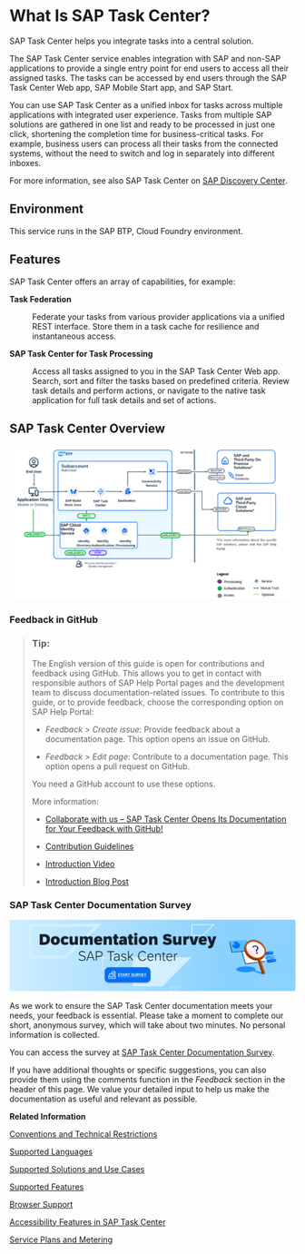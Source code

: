 <!-- loio9693186f1fe54cbe801085d6bdfe8287 -->

# What Is SAP Task Center?

SAP Task Center helps you integrate tasks into a central solution. 

The SAP Task Center service enables integration with SAP and non-SAP applications to provide a single entry point for end users to access all their assigned tasks. The tasks can be accessed by end users through the SAP Task Center Web app, SAP Mobile Start app, and SAP Start.

You can use SAP Task Center as a unified inbox for tasks across multiple applications with integrated user experience. Tasks from multiple SAP solutions are gathered in one list and ready to be processed in just one click, shortening the completion time for business-critical tasks. For example, business users can process all their tasks from the connected systems, without the need to switch and log in separately into different inboxes.

For more information, see also SAP Task Center on [SAP Discovery Center](https://discovery-center.cloud.sap/serviceCatalog/sap-task-center?region=all).



## Environment

This service runs in the SAP BTP, Cloud Foundry environment.



## Features

SAP Task Center offers an array of capabilities, for example:


<dl>
<dt><b>

Task Federation 

</b></dt>
<dd>

Federate your tasks from various provider applications via a unified REST interface. Store them in a task cache for resilience and instantaneous access.



</dd><dt><b>

SAP Task Center for Task Processing 

</b></dt>
<dd>

Access all tasks assigned to you in the SAP Task Center Web app. Search, sort and filter the tasks based on predefined criteria. Review task details and perform actions, or navigate to the native task application for full task details and set of actions.



</dd>
</dl>



## SAP Task Center Overview

![BTP services setup within a customer's subaccount for SAP Task Center. It includes user access, key components like SAP Build Work Zone, SAP Cloud Identity Services and other integrated services.](images/SAP_Task_Center_Level_2_Diagram_07fe584.png)



### Feedback in GitHub

> ### Tip:  
> The English version of this guide is open for contributions and feedback using GitHub. This allows you to get in contact with responsible authors of SAP Help Portal pages and the development team to discuss documentation-related issues. To contribute to this guide, or to provide feedback, choose the corresponding option on SAP Help Portal:
> 
> -   *Feedback* \> *Create issue*: Provide feedback about a documentation page. This option opens an issue on GitHub.
> 
> -   *Feedback* \> *Edit page*: Contribute to a documentation page. This option opens a pull request on GitHub.
> 
> 
> You need a GitHub account to use these options.
> 
> More information:
> 
> -   [Collaborate with us – SAP Task Center Opens Its Documentation for Your Feedback with GitHub!](https://blogs.sap.com/2023/02/01/collaborate-with-us-sap-task-center-opens-its-documentation-for-your-feedback-with-github/comment-page-1/#comment-658159)
> 
> -   [Contribution Guidelines](https://help.sap.com/docs/open-documentation-initiative/contribution-guidelines/readme.html)
> 
> -   [Introduction Video](https://www.youtube.com/watch?v=WJ0oarMlVW4)
> 
> -   [Introduction Blog Post](https://blogs.sap.com/2021/11/29/sap-btp-documentation-goes-github-new-collaboration-process/)



### SAP Task Center Documentation Survey

![](images/DocuSurvey_4d67af1.jpg)

As we work to ensure the SAP Task Center documentation meets your needs, your feedback is essential. Please take a moment to complete our short, anonymous survey, which will take about two minutes. No personal information is collected.

You can access the survey at [SAP Task Center Documentation Survey](https://sapinsights.eu.qualtrics.com/jfe/form/SV_0vVIWrgxNFKVeGW?source=HP).

If you have additional thoughts or specific suggestions, you can also provide them using the comments function in the *Feedback* section in the header of this page. We value your detailed input to help us make the documentation as useful and relevant as possible.

**Related Information**  


[Conventions and Technical Restrictions](conventions-and-technical-restrictions-f0f13bf.md "These conventions and restrictions apply to the SAP Task Center.")

[Supported Languages](supported-languages-c66c693.md "See the languages, supported by SAP Task Center for tasks and task definitions, which are coming from SAP or third-party task providers.")

[Supported Solutions and Use Cases](supported-solutions-and-use-cases-758209c.md "Review the list of the supported solutions and use cases in SAP Task Center.")

[Supported Features](supported-features-257a0ad.md "See the SAP Task Center features, supported by SAP, or third-party task providers.")

[Browser Support](browser-support-d769477.md "")

[Accessibility Features in SAP Task Center](accessibility-features-in-sap-task-center-b77f9a3.md "To optimize your experience of SAP Task Center, SAP Business Technology Platform (SAP BTP) provides features and settings that help you use the software efficiently.")

[Service Plans and Metering](service-plans-and-metering-7b6b689.md "This page explains the relationship between the service plans in the SAP Discovery Center and those in the SAP BTP cockpit, and provides information to help you understand how SAP Task Center is billed.")

